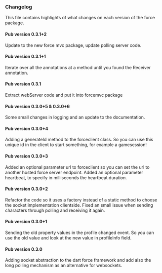 ### Changelog ###

This file contains highlights of what changes on each version of the force package.

#### Pub version 0.3.1+2 ####

Update to the new force mvc package, update polling server code.

#### Pub version 0.3.1+1 ####

Iterate over all the annotations at a method until you found the Receiver annotation.

#### Pub version 0.3.1 ####

Extract webServer code and put it into forcemvc package 

#### Pub version 0.3.0+5 & 0.3.0+6 ####

Some small changes in logging and an update to the documentation.

#### Pub version 0.3.0+4 ####

Adding a generateId method to the forceclient class. So you can use this unique id in the client to start something, for example a gamesession!

#### Pub version 0.3.0+3 ####

Added an optional parameter url to forceclient so you can set the url to another hosted force server endpoint.
Added an optional parameter heartbeat, to specify in milliseconds the heartbeat duration.

#### Pub version 0.3.0+2 ####

Refactor the code so it uses a factory instead of a static method to choose the socket implementation clientside.
Fixed an small issue when sending characters through polling and receiving it again.

#### Pub version 0.3.0+1 ####

Sending the old property values in the profile changed event. So you can use the old value and look at the new value in profileInfo field.

#### Pub version 0.3.0 ####

Adding socket abstraction to the dart force framework and add also the long polling mechanism as an alternative for websockets.